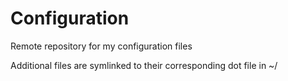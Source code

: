 Configuration
========

Remote repository for my configuration files

Additional files are symlinked to their corresponding dot file in ~/
